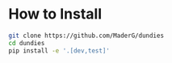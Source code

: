 # How to Install

```bash
git clone https://github.com/MaderG/dundies
cd dundies
pip install -e '.[dev,test]'
```
